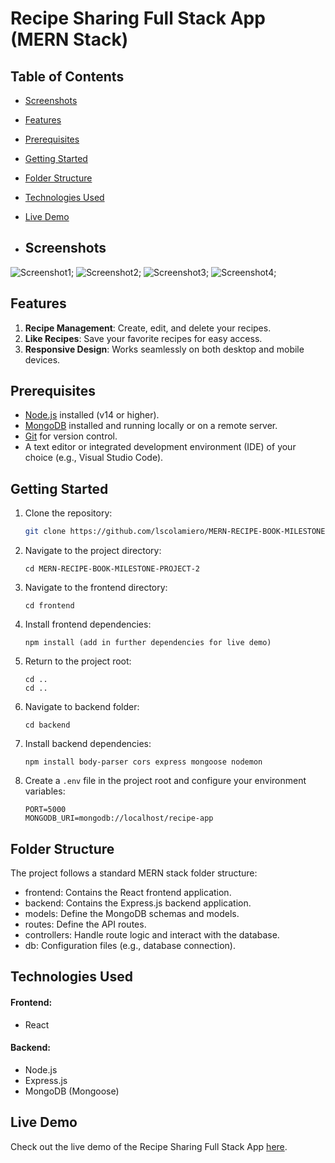 # Recipe Sharing Full Stack App (MERN Stack)

## Table of Contents

- [Screenshots](#screenshots)
- [Features](#features)
- [Prerequisites](#prerequisites)
- [Getting Started](#getting-started)
- [Folder Structure](#folder-structure)
- [Technologies Used](#technologies-used)
- [Live Demo](#live-demo)

- ## Screenshots
 
 ![Screenshot1](./frontend/src/images/homepage.png);
 ![Screenshot2](./frontend/src/images/createrecipe.png);
 ![Screenshot3](./frontend/src/images/editreceipe.png);
 ![Screenshot4](./frontend/src/images/delete.png); 

## Features

1. **Recipe Management**: Create, edit, and delete your recipes.
2. **Like Recipes**: Save your favorite recipes for easy access.
3. **Responsive Design**: Works seamlessly on both desktop and mobile devices.

## Prerequisites

- [Node.js](https://nodejs.org/) installed (v14 or higher).
- [MongoDB](https://www.mongodb.com/) installed and running locally or on a remote server.
- [Git](https://git-scm.com/) for version control.
- A text editor or integrated development environment (IDE) of your choice (e.g., Visual Studio Code).

## Getting Started

1. Clone the repository:

   ```bash
   git clone https://github.com/lscolamiero/MERN-RECIPE-BOOK-MILESTONE-PROJECT-2.git

2. Navigate to the project directory:

       cd MERN-RECIPE-BOOK-MILESTONE-PROJECT-2

3. Navigate to the frontend directory:
     
       cd frontend

4. Install frontend dependencies:

       npm install (add in further dependencies for live demo)

5. Return to the project root:

       cd ..
       cd ..

6. Navigate to backend folder:

       cd backend

7. Install backend dependencies:    

       npm install body-parser cors express mongoose nodemon

8. Create a `.env` file in the project root and configure your environment variables:
   
       PORT=5000
       MONGODB_URI=mongodb://localhost/recipe-app
       
       


## Folder Structure
The project follows a standard MERN stack folder structure:

- frontend: Contains the React frontend application.
- backend: Contains the Express.js backend application.
- models: Define the MongoDB schemas and models.
- routes: Define the API routes.
- controllers: Handle route logic and interact with the database.
- db: Configuration files (e.g., database connection).

## Technologies Used

#### Frontend:

- React

#### Backend:

- Node.js
- Express.js
- MongoDB (Mongoose)


 ## Live Demo 

 Check out the live demo of the Recipe Sharing Full Stack App [here](https://recipe-book-fe.netlify.app/).


